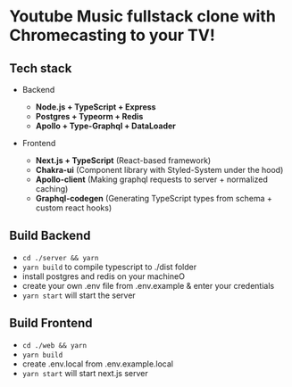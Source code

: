# Youtube Music fullstack clone with Chromecasting to your TV!

## Tech stack
  - Backend
    - **Node.js + TypeScript + Express**
    - **Postgres + Typeorm + Redis**
    - **Apollo + Type-Graphql + DataLoader**
    
  - Frontend  
    - **Next.js + TypeScript** (React-based framework)
    - **Chakra-ui** (Component library with Styled-System under the hood)
    - **Apollo-client** (Making graphql requests to server + normalized caching)
    - **Graphql-codegen** (Generating TypeScript types from schema + custom react hooks)

## Build Backend

-   `cd ./server && yarn`
-   `yarn build` to compile typescript to ./dist folder
-    install postgres and redis on your machineO
-    create your own .env file from .env.example & enter your credentials
-   `yarn start` will start the server

## Build Frontend

-   `cd ./web && yarn`
-   `yarn build` 
-    create .env.local from .env.example.local 
-   `yarn start` will start next.js server
